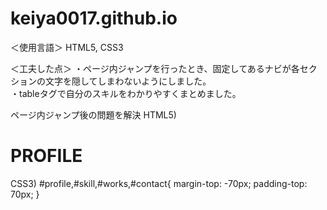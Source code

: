 # keiya0017.github.io
＜使用言語＞
HTML5, CSS3

＜工夫した点＞
・ページ内ジャンプを行ったとき、固定してあるナビが各セクションの文字を隠してしまわないようにしました。         
・tableタグで自分のスキルをわかりやすくまとめました。

ページ内ジャンプ後の問題を解決
HTML5)
<h1 class="section-title" id="profile">PROFILE</h1>

CSS3)
#profile,#skill,#works,#contact{
  margin-top: -70px;
  padding-top: 70px;
}
